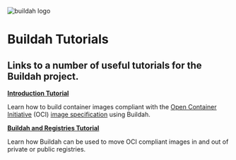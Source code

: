 ![buildah logo](https://cdn.rawgit.com/projectatomic/buildah/master/logos/buildah-logo_large.png)

# Buildah Tutorials

## Links to a number of useful tutorials for the Buildah project.

**[Introduction Tutorial](https://github.com/projectatomic/buildah/tree/master/docs/tutorials/01-intro.md)**

Learn how to build container images compliant with the [Open Container Initiative](https://www.opencontainers.org/) (OCI) [image specification](https://github.com/opencontainers/image-spec) using Buildah.


**[Buildah and Registries Tutorial](https://github.com/projectatomic/buildah/tree/master/docs/tutorials/02-registries-repositories.md)**

Learn how Buildah can be used to move OCI compliant images in and out of private or public registries.


